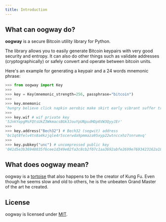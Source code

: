 ```yaml
---
title: Introduction
---
```


## What can oogway do?

**oogway** is a secure Bitcoin utility library for Python.

The library allows you to easily generate Bitcoin keypairs with very good security and entropy. It can also do other things such as validate addresses (cryptographically) or safely convert and operate between bitcoin units.

Here's an example for generating a keypair and a 24 words mnemonic phrase:

```python
>>> from oogway import Key
>>>
>>> key = Key(mnemonic_strength=256, passphrase="bitcoin")
>>>
>>> key.mnemonic
'hungry believe click napkin aerobic make skirt early vibrant suffer trumpet pupil prize ecology bleak citizen absent chief feed skin vast enter this female'
>>>
>>> key.wif # wif private key
'5JnkYopgMsFQtsUkZ3WkmacsBGk3JouYpUNpudHDp6VW3QyyJEr'
>>>
>>> key.address("Bech32") # Bech32 (segwit) address
'bc1qt8felv4tn8a4kzjqle4r5scerwda9pmmaza95xyp22wtnccxhz7snrumvq'
>>>
>>> key.pubkey("unc") # uncompressed public key
'041d5e3b36948035f6cee1d349e02fa3c8cb2f07c1aa3692abfe2699e7693423162a184b8bf58aec320368ddb58ff16705f3ecfed23f8cc080b1225a0e90a74c6c'
```

## What does oogway mean?

oogway is a [tortoise](https://kungfupanda.fandom.com/wiki/Oogway) that also happens to be the creator of Kung Fu. Even though he seems slow and old to others, he is the unbeaten Grand Master of the art he created.

## License

oogway is licensed under [MIT](https://en.wikipedia.org/wiki/MIT_License).